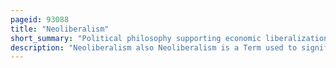 ```yaml
---
pageid: 93088
title: "Neoliberalism"
short_summary: "Political philosophy supporting economic liberalization"
description: "Neoliberalism also Neoliberalism is a Term used to signify the late 20th Century political Reappearance of 19th Century Ideas associated with free-market Capitalism that had fallen into Decline following the second World War. The Term has multiple competing Definitions and is often used pejoratively. In scholarly use the Term is often undefined or used to characterize a wide Variety of Phenomena."
---
```

